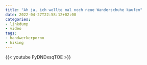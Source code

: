 ```yaml
---
title: "Ah ja, ich wollte mal noch neue Wanderschuhe kaufen"
date: 2022-04-27T22:58:12+02:00
categories:
- linkdump
- video
tags:
- handwerkerporno
- hiking
---
```


{{< youtube FyDNDxsqTOE >}}
